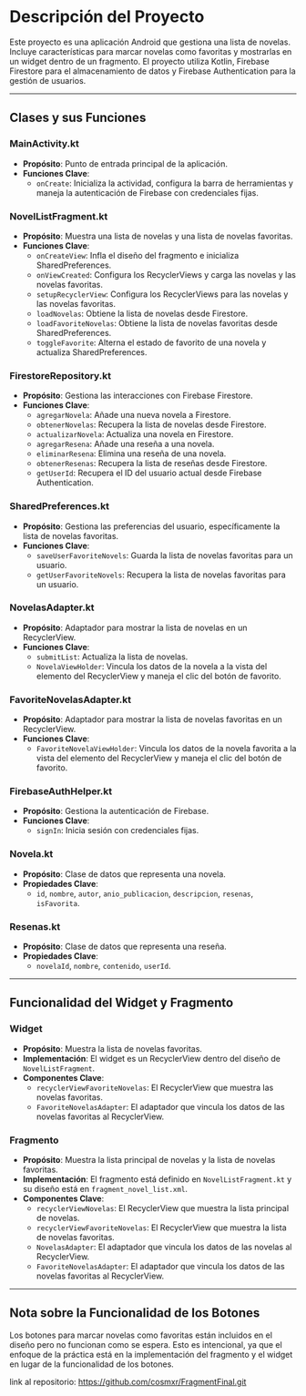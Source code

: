 # Descripción del Proyecto

Este proyecto es una aplicación Android que gestiona una lista de novelas. Incluye características para marcar novelas como favoritas y mostrarlas en un widget dentro de un fragmento. El proyecto utiliza Kotlin, Firebase Firestore para el almacenamiento de datos y Firebase Authentication para la gestión de usuarios.

---

## Clases y sus Funciones

### **MainActivity.kt**

- **Propósito**: Punto de entrada principal de la aplicación.
- **Funciones Clave**:
  - `onCreate`: Inicializa la actividad, configura la barra de herramientas y maneja la autenticación de Firebase con credenciales fijas.

### **NovelListFragment.kt**

- **Propósito**: Muestra una lista de novelas y una lista de novelas favoritas.
- **Funciones Clave**:
  - `onCreateView`: Infla el diseño del fragmento e inicializa SharedPreferences.
  - `onViewCreated`: Configura los RecyclerViews y carga las novelas y las novelas favoritas.
  - `setupRecyclerView`: Configura los RecyclerViews para las novelas y las novelas favoritas.
  - `loadNovelas`: Obtiene la lista de novelas desde Firestore.
  - `loadFavoriteNovelas`: Obtiene la lista de novelas favoritas desde SharedPreferences.
  - `toggleFavorite`: Alterna el estado de favorito de una novela y actualiza SharedPreferences.

### **FirestoreRepository.kt**

- **Propósito**: Gestiona las interacciones con Firebase Firestore.
- **Funciones Clave**:
  - `agregarNovela`: Añade una nueva novela a Firestore.
  - `obtenerNovelas`: Recupera la lista de novelas desde Firestore.
  - `actualizarNovela`: Actualiza una novela en Firestore.
  - `agregarResena`: Añade una reseña a una novela.
  - `eliminarResena`: Elimina una reseña de una novela.
  - `obtenerResenas`: Recupera la lista de reseñas desde Firestore.
  - `getUserId`: Recupera el ID del usuario actual desde Firebase Authentication.

### **SharedPreferences.kt**

- **Propósito**: Gestiona las preferencias del usuario, específicamente la lista de novelas favoritas.
- **Funciones Clave**:
  - `saveUserFavoriteNovels`: Guarda la lista de novelas favoritas para un usuario.
  - `getUserFavoriteNovels`: Recupera la lista de novelas favoritas para un usuario.

### **NovelasAdapter.kt**

- **Propósito**: Adaptador para mostrar la lista de novelas en un RecyclerView.
- **Funciones Clave**:
  - `submitList`: Actualiza la lista de novelas.
  - `NovelaViewHolder`: Vincula los datos de la novela a la vista del elemento del RecyclerView y maneja el clic del botón de favorito.

### **FavoriteNovelasAdapter.kt**

- **Propósito**: Adaptador para mostrar la lista de novelas favoritas en un RecyclerView.
- **Funciones Clave**:
  - `FavoriteNovelaViewHolder`: Vincula los datos de la novela favorita a la vista del elemento del RecyclerView y maneja el clic del botón de favorito.

### **FirebaseAuthHelper.kt**

- **Propósito**: Gestiona la autenticación de Firebase.
- **Funciones Clave**:
  - `signIn`: Inicia sesión con credenciales fijas.

### **Novela.kt**

- **Propósito**: Clase de datos que representa una novela.
- **Propiedades Clave**:
  - `id`, `nombre`, `autor`, `anio_publicacion`, `descripcion`, `resenas`, `isFavorita`.

### **Resenas.kt**

- **Propósito**: Clase de datos que representa una reseña.
- **Propiedades Clave**:
  - `novelaId`, `nombre`, `contenido`, `userId`.

---

## Funcionalidad del Widget y Fragmento

### **Widget**

- **Propósito**: Muestra la lista de novelas favoritas.
- **Implementación**: El widget es un RecyclerView dentro del diseño de `NovelListFragment`.
- **Componentes Clave**:
  - `recyclerViewFavoriteNovelas`: El RecyclerView que muestra las novelas favoritas.
  - `FavoriteNovelasAdapter`: El adaptador que vincula los datos de las novelas favoritas al RecyclerView.

### **Fragmento**

- **Propósito**: Muestra la lista principal de novelas y la lista de novelas favoritas.
- **Implementación**: El fragmento está definido en `NovelListFragment.kt` y su diseño está en `fragment_novel_list.xml`.
- **Componentes Clave**:
  - `recyclerViewNovelas`: El RecyclerView que muestra la lista principal de novelas.
  - `recyclerViewFavoriteNovelas`: El RecyclerView que muestra la lista de novelas favoritas.
  - `NovelasAdapter`: El adaptador que vincula los datos de las novelas al RecyclerView.
  - `FavoriteNovelasAdapter`: El adaptador que vincula los datos de las novelas favoritas al RecyclerView.

---

## Nota sobre la Funcionalidad de los Botones

Los botones para marcar novelas como favoritas están incluidos en el diseño pero no funcionan como se espera. Esto es intencional, ya que el enfoque de la práctica está en la implementación del fragmento y el widget en lugar de la funcionalidad de los botones.

link al repositorio: https://github.com/cosmxr/FragmentFinal.git
